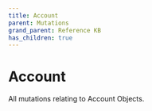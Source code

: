 ```yaml
---
title: Account
parent: Mutations
grand_parent: Reference KB
has_children: true
---
```


# Account

All mutations relating to Account Objects.

